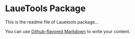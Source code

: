# LaueTools Package

This is the readme file of Lauetools package...

You can use
[Github-flavored Markdown](https://guides.github.com/features/mastering-markdown/)
to write your content.
